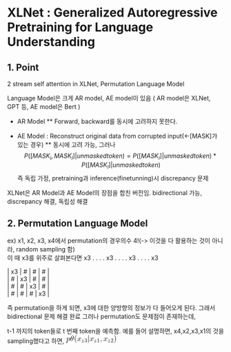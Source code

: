 # XLNet : Generalized Autoregressive Pretraining for Language Understanding

## 1. Point  
2 stream self attention in XLNet, Permutation Language Model  

Language Model은 크게 AR model, AE model이 있음 ( AR model은 XLNet, GPT 등, AE model은 Bert )  

* AR Model
** Forward, backward를 동시에 고려하지 못한다.

* AE Model : Reconstruct original data from corrupted input(<-[MASK]가 있는 경우)
** 동시에 고려 가능, 그러나 $$P([MASK_i,MASK_l]|unmasked token)=P([MASK_i]|unmasked token) * P([MASK_l]|unmasked token)$$ 즉 독립 가정, pretraining과 inference(finetunning)시 discrepancy 문제

XLNet은 AR Model과 AE Model의 장점을 합친 버전임.
bidirectional 가능, discrepancy 해결, 독립성 해결

## 2. Permutation Language Model

ex) x1, x2, x3, x4에서 permutation의 경우의수 4!(-> 이것을 다 활용하는 것이 아니라, random sampling 함)  
이 때 x3를 위주로 살펴본다면
 x3 . . . 
 . x3 . .
. . x3 .
. . . x3

| x3 | # | # | # |  
| # | x3 | # | # |  
| # | # | x3 | # |  
| # | # | # | x3 |  

즉 permutation을 하게 되면, x3에 대한 양방향의 정보가 다 들어오게 된다. 그래서 bidirectional 문제 해결 완료
그러나 permutation도 문제점이 존재하는데,

t-1 까지의 token들로 t 번째 token을 예측함.
예를 들어 설명하면, x4,x2,x3,x1의 것을 sampling했다고 하면, ![$\p(x_z3|x_z1,x_z2)$](https://github.com/Chuck2Win/Paper_Review/blob/master/image/CodeCogsEqn.gif)

